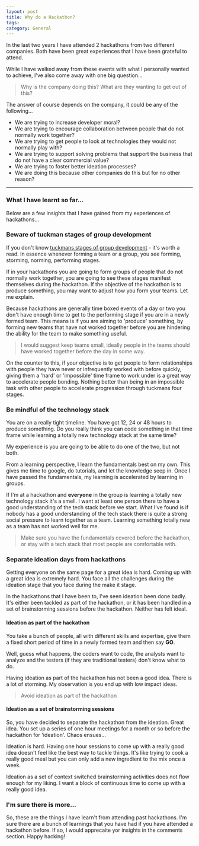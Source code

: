 ```yaml
---
layout: post
title: Why do a Hackathon?
tags: 
category: General
---
```

In the last two years I have attended 2 hackathons from two different companies. Both have been great experiences that I have been grateful to attend. 

While I have walked away from these events with what I personally wanted to achieve, I've also come away with one big question...  

> Why is the company doing this? What are they wanting to get out of this?

The answer of course depends on the company, it could be any of the following...  

- We are trying to increase developer moral?  
- We are trying to encourage collaboration between people that do not normally work together?  
- We are trying to get people to look at technologies they would not normally play with?  
- We are trying to support solving problems that support the business that do not have a clear commercial value?  
- We are trying to foster better ideation processes?   
- We are doing this because other companies do this but for no other reason?  

-------------------------------------------------------------------

### What I have learnt so far... 

Below are a few insights that I have gained from my experiences of hackathons...  

### Beware of tuckman stages of group development

If you don't know [tuckmans stages of group development](http://blog.markpearl.co.za/Tuckmans-Model) - it's worth a read. In essence whenever forming a team or a group, you see forming, storming, norming, performing stages.  

If in your hackathons you are going to form groups of people that do not normally work together, you are going to see these stages manifest themselves during the hackathon. If the objective of the hackathon is to produce something, you may want to adjust how you form your teams. Let me explain.  

Because hackathons are generally time boxed events of a day or two you don't have enough time to get to the performing stage if you are in a newly formed team. This means is if you are aiming to 'produce' something, by forming new teams that have not worked together before you are hindering the ability for the team to make something useful.

> I would suggest keep teams small, ideally people in the teams should have worked together before the day in some way.  

On the counter to this, if your objective is to get people to form relationships with people they have never or infrequently worked with before quickly, giving them a 'hard' or 'impossible' time frame to work under is a great way to accelerate people bonding. Nothing better than being in an impossible task with other people to accelerate progression through tuckmans four stages.  

### Be mindful of the technology stack  

You are on a really tight timeline. You have got 12, 24 or 48 hours to produce something. Do you really think you can code something in that time frame while learning a totally new technology stack at the same time?

My experience is you are going to be able to do one of the two, but not both.

From a learning perspective, I learn the fundamentals best on my own. This gives me time to google, do tutorials, and let the knowledge seep in. Once I have passed the fundamentals, my learning is accelerated by learning in groups.

If I'm at a hackathon and **everyone** in the group is learning a totally new technology stack it's a smell. I want at least one person there to have a good understanding of the tech stack before we start. What I've found is if nobody has a good understanding of the tech stack there is quite a strong social pressure to learn together as a team. Learning something totally new as a team has not worked well for me.

> Make sure you have the fundamentals covered before the hackathon, or stay with a tech stack that most people are comfortable with.  

### Separate ideation days from hackathons

Getting everyone on the same page for a great idea is hard. Coming up with a great idea is extremely hard. You face all the challenges during the ideation stage that you face during the make it stage.

In the hackathons that I have been to, I've seen ideation been done badly. It's either been tackled as part of the hackathon, or it has been handled in a set of brainstorming sessions before the hackathon. Neither has felt ideal.  

#### Ideation as part of the hackathon

You take a bunch of people, all with different skills and expertise, give them a fixed short period of time in a newly formed team and then say **GO**.  

Well, guess what happens, the coders want to code, the analysts want to analyze and the testers (if they are traditional testers) don't know what to do.

Having ideation as part of the hackathon has not been a good idea. There is a lot of storming. My observation is you end up with low impact ideas.

> Avoid ideation as part of the hackathon  

#### Ideation as a set of brainstorming sessions  

So, you have decided to separate the hackathon from the ideation. Great idea. You set up a series of one hour meetings for a month or so before the hackathon for 'ideation'. Chaos ensues...  

Ideation is hard. Having one hour sessions to come up with a really good idea doesn't feel like the best way to tackle things. It's like trying to cook a really good meal but you can only add a new ingredient to the mix once a week. 

Ideation as a set of context switched brainstorming activities does not flow enough for my liking. I want a block of continuous time to come up with a really good idea.

### I'm sure there is more...  

So, these are the things I have learn't from attending past hackathons. I'm sure there are a bunch of learnings that you have had if you have attended a hackathon before. If so, I would apprecaite yor insights in the comments section. Happy hacking!  

